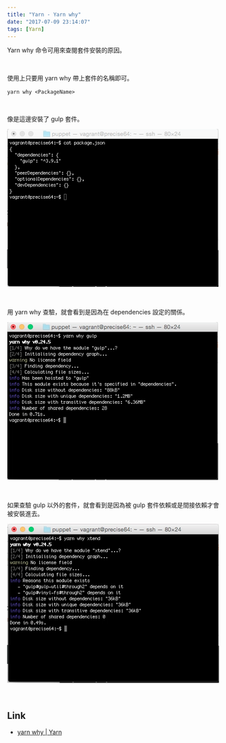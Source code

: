 ```yaml
---
title: "Yarn - Yarn why"
date: "2017-07-09 23:14:07"
tags: [Yarn]
---
```



Yarn why 命令可用來查閱套件安裝的原因。  

<!-- More -->

<br/>


使用上只要用 yarn why 帶上套件的名稱即可。  

    yarn why <PackageName>

<br/>


像是這邊安裝了 gulp 套件。  

![1.png](1.png)

<br/>


用 yarn why 查驗，就會看到是因為在 dependencies 設定的關係。  

![2.png](2.png)

<br/>


如果查驗 gulp 以外的套件，就會看到是因為被 gulp 套件依賴或是間接依賴才會被安裝進去。  


![3.png](3.png)

<br/>


Link
----
* [yarn why | Yarn](https://yarnpkg.com/en/docs/cli/why)
